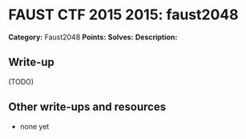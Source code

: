 # FAUST CTF 2015 2015: faust2048

**Category:** Faust2048
**Points:** 
**Solves:** 
**Description:**



## Write-up

(TODO)

## Other write-ups and resources

* none yet
